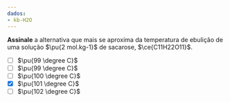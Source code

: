```yaml
---
dados:
- kb-H2O
---
```


**Assinale** a alternativa que mais se aproxima da temperatura de ebulição de uma solução $\pu{2 mol.kg-1}$ de sacarose, $\ce{C11H22O11}$.

- [ ] $\pu{99 \degree C}$
- [ ] $\pu{99 \degree C}$
- [ ] $\pu{100 \degree C}$
- [x] $\pu{101 \degree C}$
- [ ] $\pu{102 \degree C}$
